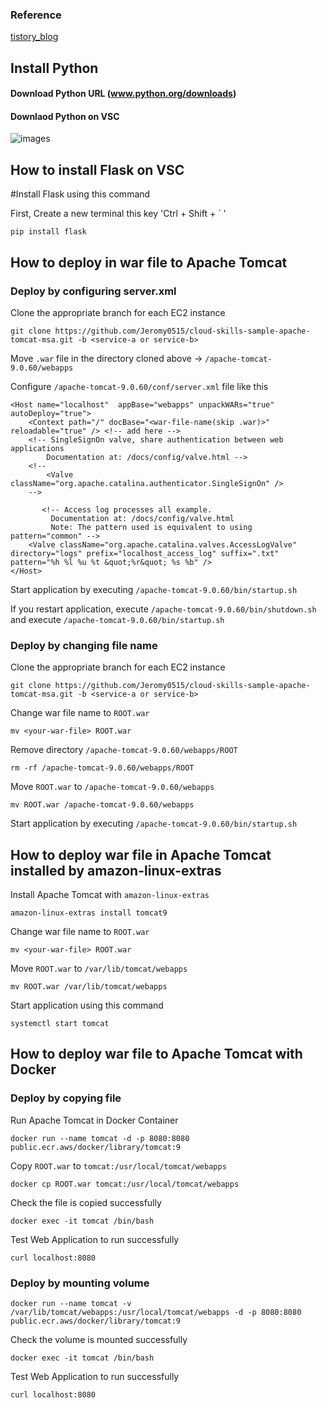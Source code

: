### Reference
[tistory_blog](https://smcjaemin0820.tistory.com/)

## Install Python

#### Download Python URL (www.python.org/downloads)
#### Downlaod Python on VSC
![images](https://img1.daumcdn.net/thumb/R1280x0/?scode=mtistory2&fname=https%3A%2F%2Fblog.kakaocdn.net%2Fdn%2FbRnd8D%2FbtqHEFItlyR%2FAjw0xeaX7v6FMZPcQtQFDk%2Fimg.jpg)

## How to install Flask on VSC

#Install Flask using this command

First, Create a new terminal this key
'Ctrl + Shift + ` '
```
pip install flask
```

## How to deploy in war file to Apache Tomcat  
### Deploy by configuring server.xml
Clone the appropriate branch for each EC2 instance
```
git clone https://github.com/Jeromy0515/cloud-skills-sample-apache-tomcat-msa.git -b <service-a or service-b>
```

Move `.war` file in the directory cloned above -> `/apache-tomcat-9.0.60/webapps`

Configure `/apache-tomcat-9.0.60/conf/server.xml` file like this
```
<Host name="localhost"  appBase="webapps" unpackWARs="true" autoDeploy="true">
    <Context path="/" docBase="<war-file-name(skip .war)>" reloadable="true" /> <!-- add here -->
    <!-- SingleSignOn valve, share authentication between web applications
        Documentation at: /docs/config/valve.html -->
    <!--
        <Valve className="org.apache.catalina.authenticator.SingleSignOn" />
    -->
 
       <!-- Access log processes all example.
         Documentation at: /docs/config/valve.html
         Note: The pattern used is equivalent to using pattern="common" -->
    <Valve className="org.apache.catalina.valves.AccessLogValve" directory="logs" prefix="localhost_access_log" suffix=".txt" pattern="%h %l %u %t &quot;%r&quot; %s %b" />
</Host>
```

Start application by executing `/apache-tomcat-9.0.60/bin/startup.sh`

If you restart application, execute `/apache-tomcat-9.0.60/bin/shutdown.sh` and execute `/apache-tomcat-9.0.60/bin/startup.sh`

### Deploy by changing file name 

Clone the appropriate branch for each EC2 instance
```
git clone https://github.com/Jeromy0515/cloud-skills-sample-apache-tomcat-msa.git -b <service-a or service-b>
```

Change war file name to `ROOT.war`
```
mv <your-war-file> ROOT.war
```

Remove directory `/apache-tomcat-9.0.60/webapps/ROOT` 
```
rm -rf /apache-tomcat-9.0.60/webapps/ROOT
```

Move `ROOT.war` to `/apache-tomcat-9.0.60/webapps`
```
mv ROOT.war /apache-tomcat-9.0.60/webapps
```

Start application by executing `/apache-tomcat-9.0.60/bin/startup.sh`


## How to deploy war file in Apache Tomcat installed by amazon-linux-extras
Install Apache Tomcat with `amazon-linux-extras`
```
amazon-linux-extras install tomcat9
```

Change war file name to `ROOT.war`
```
mv <your-war-file> ROOT.war
```

Move `ROOT.war` to `/var/lib/tomcat/webapps`
```
mv ROOT.war /var/lib/tomcat/webapps
```

Start application using this command
```
systemctl start tomcat
```

## How to deploy war file to Apache Tomcat with Docker

### Deploy by copying file

Run Apache Tomcat in Docker Container
```
docker run --name tomcat -d -p 8080:8080 public.ecr.aws/docker/library/tomcat:9 
```

Copy `ROOT.war` to `tomcat:/usr/local/tomcat/webapps`
```
docker cp ROOT.war tomcat:/usr/local/tomcat/webapps
```

Check the file is copied successfully
```
docker exec -it tomcat /bin/bash
```

Test Web Application to run successfully
```
curl localhost:8080
```

### Deploy by mounting volume

```
docker run --name tomcat -v /var/lib/tomcat/webapps:/usr/local/tomcat/webapps -d -p 8080:8080 public.ecr.aws/docker/library/tomcat:9
```

Check the volume is mounted successfully
```
docker exec -it tomcat /bin/bash
```

Test Web Application to run successfully
```
curl localhost:8080
```
